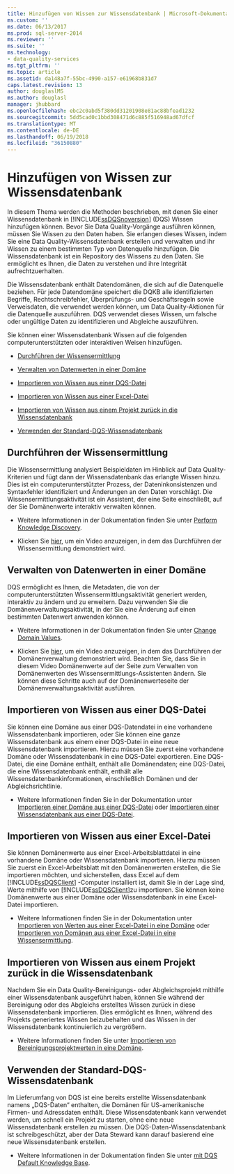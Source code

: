 ```yaml
---
title: Hinzufügen von Wissen zur Wissensdatenbank | Microsoft-Dokumentation
ms.custom: ''
ms.date: 06/13/2017
ms.prod: sql-server-2014
ms.reviewer: ''
ms.suite: ''
ms.technology:
- data-quality-services
ms.tgt_pltfrm: ''
ms.topic: article
ms.assetid: da148a7f-55bc-4990-a157-e61968b831d7
caps.latest.revision: 13
author: douglaslMS
ms.author: douglasl
manager: jhubbard
ms.openlocfilehash: ebc2c0abd5f380dd31201908e81ac88bfead1232
ms.sourcegitcommit: 5dd5cad0c1bbd308471d6c885f516948ad67dfcf
ms.translationtype: MT
ms.contentlocale: de-DE
ms.lasthandoff: 06/19/2018
ms.locfileid: "36150880"
---
```

# <a name="adding-knowledge-to-a-knowledge-base"></a>Hinzufügen von Wissen zur Wissensdatenbank
  In diesem Thema werden die Methoden beschrieben, mit denen Sie einer Wissensdatenbank in [!INCLUDE[ssDQSnoversion](../includes/ssdqsnoversion-md.md)] (DQS) Wissen hinzufügen können. Bevor Sie Data Quality-Vorgänge ausführen können, müssen Sie Wissen zu den Daten haben. Sie erlangen dieses Wissen, indem Sie eine Data Quality-Wissensdatenbank erstellen und verwalten und ihr Wissen zu einem bestimmten Typ von Datenquelle hinzufügen. Die Wissensdatenbank ist ein Repository des Wissens zu den Daten. Sie ermöglicht es Ihnen, die Daten zu verstehen und ihre Integrität aufrechtzuerhalten.  
  
 Die Wissensdatenbank enthält Datendomänen, die sich auf die Datenquelle beziehen. Für jede Datendomäne speichert die DQKB alle identifizierten Begriffe, Rechtschreibfehler, Überprüfungs- und Geschäftsregeln sowie Verweisdaten, die verwendet werden können, um Data Quality-Aktionen für die Datenquelle auszuführen. DQS verwendet dieses Wissen, um falsche oder ungültige Daten zu identifizieren und Abgleiche auszuführen.  
  
 Sie können einer Wissensdatenbank Wissen auf die folgenden computerunterstützten oder interaktiven Weisen hinzufügen.  
  
-   [Durchführen der Wissensermittlung](#Discovery)  
  
-   [Verwalten von Datenwerten in einer Domäne](#ManageDomain)  
  
-   [Importieren von Wissen aus einer DQS-Datei](#DQSFile)  
  
-   [Importieren von Wissen aus einer Excel-Datei](#Excel)  
  
-   [Importieren von Wissen aus einem Projekt zurück in die Wissensdatenbank](#Project)  
  
-   [Verwenden der Standard-DQS-Wissensdatenbank](#Default)  
  
##  <a name="Discovery"></a> Durchführen der Wissensermittlung  
 Die Wissensermittlung analysiert Beispieldaten im Hinblick auf Data Quality-Kriterien und fügt dann der Wissensdatenbank das erlangte Wissen hinzu. Dies ist ein computerunterstützter Prozess, der Dateninkonsistenzen und Syntaxfehler identifiziert und Änderungen an den Daten vorschlägt. Die Wissensermittlungsaktivität ist ein Assistent, der eine Seite einschließt, auf der Sie Domänenwerte interaktiv verwalten können.  
  
-   Weitere Informationen in der Dokumentation finden Sie unter [Perform Knowledge Discovery](../../2014/data-quality-services/perform-knowledge-discovery.md).  
  
-   Klicken Sie [hier](http://msdn.microsoft.com/sqlserver/hh323825.aspx), um ein Video anzuzeigen, in dem das Durchführen der Wissensermittlung demonstriert wird.  
  
##  <a name="ManageDomain"></a> Verwalten von Datenwerten in einer Domäne  
 DQS ermöglicht es Ihnen, die Metadaten, die von der computerunterstützten Wissensermittlungsaktivität generiert werden, interaktiv zu ändern und zu erweitern. Dazu verwenden Sie die Domänenverwaltungsaktivität, in der Sie eine Änderung auf einen bestimmten Datenwert anwenden können.  
  
-   Weitere Informationen in der Dokumentation finden Sie unter [Change Domain Values](../../2014/data-quality-services/change-domain-values.md).  
  
-   Klicken Sie [hier](http://msdn.microsoft.com/sqlserver/hh323825.aspx), um ein Video anzuzeigen, in dem das Durchführen der Domänenverwaltung demonstriert wird. Beachten Sie, dass Sie in diesem Video Domänenwerte auf der Seite zum Verwalten von Domänenwerten des Wissensermittlungs-Assistenten ändern. Sie können diese Schritte auch auf der Domänenwerteseite der Domänenverwaltungsaktivität ausführen.  
  
##  <a name="DQSFile"></a> Importieren von Wissen aus einer DQS-Datei  
 Sie können eine Domäne aus einer DQS-Datendatei in eine vorhandene Wissensdatenbank importieren, oder Sie können eine ganze Wissensdatenbank aus einem einer DQS-Datei in eine neue Wissensdatenbank importieren. Hierzu müssen Sie zuerst eine vorhandene Domäne oder Wissensdatenbank in eine DQS-Datei exportieren. Eine DQS-Datei, die eine Domäne enthält, enthält alle Domänendaten; eine DQS-Datei, die eine Wissensdatenbank enthält, enthält alle Wissensdatenbankinformationen, einschließlich Domänen und der Abgleichsrichtlinie.  
  
-   Weitere Informationen finden Sie in der Dokumentation unter [Importieren einer Domäne aus einer DQS-Datei](../../2014/data-quality-services/import-a-domain-from-a-dqs-file.md) oder [Importieren einer Wissensdatenbank aus einer DQS-Datei](../../2014/data-quality-services/import-a-knowledge-base-from-a-dqs-file.md).  
  
##  <a name="Excel"></a> Importieren von Wissen aus einer Excel-Datei  
 Sie können Domänenwerte aus einer Excel-Arbeitsblattdatei in eine vorhandene Domäne oder Wissensdatenbank importieren. Hierzu müssen Sie zuerst ein Excel-Arbeitsblatt mit den Domänenwerten erstellen, die Sie importieren möchten, und sicherstellen, dass Excel auf dem [!INCLUDE[ssDQSClient](../includes/ssdqsclient-md.md)] -Computer installiert ist, damit Sie in der Lage sind, Werte mithilfe von [!INCLUDE[ssDQSClient](../includes/ssdqsclient-md.md)]zu importieren. Sie können keine Domänenwerte aus einer Domäne oder Wissensdatenbank in eine Excel-Datei importieren.  
  
-   Weitere Informationen finden Sie in der Dokumentation unter [Importieren von Werten aus einer Excel-Datei in eine Domäne](../../2014/data-quality-services/import-values-from-an-excel-file-into-a-domain.md) oder [Importieren von Domänen aus einer Excel-Datei in eine Wissensermittlung](../../2014/data-quality-services/import-domains-from-an-excel-file-in-knowledge-discovery.md).  
  
##  <a name="Project"></a> Importieren von Wissen aus einem Projekt zurück in die Wissensdatenbank  
 Nachdem Sie ein Data Quality-Bereinigungs- oder Abgleichsprojekt mithilfe einer Wissensdatenbank ausgeführt haben, können Sie während der Bereinigung oder des Abgleichs erstelltes Wissen zurück in diese Wissensdatenbank importieren. Dies ermöglicht es Ihnen, während des Projekts generiertes Wissen beizubehalten und das Wissen in der Wissensdatenbank kontinuierlich zu vergrößern.  
  
-   Weitere Informationen finden Sie unter [Importieren von Bereinigungsprojektwerten in eine Domäne](../../2014/data-quality-services/import-cleansing-project-values-into-a-domain.md).  
  
##  <a name="Default"></a> Verwenden der Standard-DQS-Wissensdatenbank  
 Im Lieferumfang von DQS ist eine bereits erstellte Wissensdatenbank namens „DQS-Daten“ enthalten, die Domänen für US-amerikanische Firmen- und Adressdaten enthält. Diese Wissensdatenbank kann verwendet werden, um schnell ein Projekt zu starten, ohne eine neue Wissensdatenbank erstellen zu müssen. Die DQS-Daten-Wissensdatenbank ist schreibgeschützt, aber der Data Steward kann darauf basierend eine neue Wissensdatenbank erstellen.  
  
-   Weitere Informationen in der Dokumentation finden Sie unter [mit DQS Default Knowledge Base](../../2014/data-quality-services/using-the-dqs-default-knowledge-base.md).  
  
  